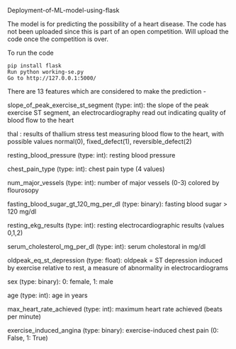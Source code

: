Deployment-of-ML-model-using-flask

The model is for predicting the possibility of a heart disease. The code has not been uploaded since this is part of an open competition. Will upload the code once the competition is over.

To run the code

    pip install flask
    Run python working-se.py
    Go to http://127.0.0.1:5000/
    

There are 13 features which are considered to make the prediction -

slope_of_peak_exercise_st_segment (type: int): the slope of the peak exercise ST segment, an electrocardiography read out indicating quality of blood flow to the heart

thal : results of thallium stress test measuring blood flow to the heart, with possible values normal(0), fixed_defect(1), reversible_defect(2)

resting_blood_pressure (type: int): resting blood pressure

chest_pain_type (type: int): chest pain type (4 values)

num_major_vessels (type: int): number of major vessels (0-3) colored by flourosopy

fasting_blood_sugar_gt_120_mg_per_dl (type: binary): fasting blood sugar > 120 mg/dl

resting_ekg_results (type: int): resting electrocardiographic results (values 0,1,2)

serum_cholesterol_mg_per_dl (type: int): serum cholestoral in mg/dl

oldpeak_eq_st_depression (type: float): oldpeak = ST depression induced by exercise relative to rest, a measure of abnormality in electrocardiograms

sex (type: binary): 0: female, 1: male

age (type: int): age in years

max_heart_rate_achieved (type: int): maximum heart rate achieved (beats per minute)

exercise_induced_angina (type: binary): exercise-induced chest pain (0: False, 1: True)


